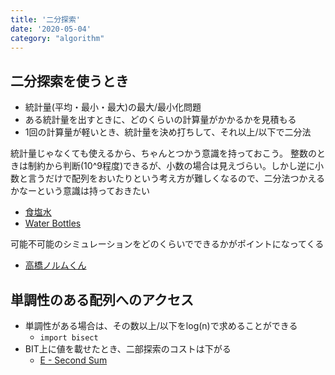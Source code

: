 ```yaml
---
title: '二分探索'
date: '2020-05-04'
category: "algorithm"
---
```



## 二分探索を使うとき
- 統計量(平均・最小・最大)の最大/最小化問題
- ある統計量を出すときに、どのくらいの計算量がかかるかを見積もる
- 1回の計算量が軽いとき、統計量を決め打ちして、それ以上/以下で二分法

統計量じゃなくても使えるから、ちゃんとつかう意識を持っておこう。
整数のときは制約から判断(10^9程度)できるが、小数の場合は見えづらい。しかし逆に小数と言うだけで配列をおいたりという考え方が難しくなるので、二分法つかえるかなーという意識は持っておきたい

- [食塩水](https://atcoder.jp/contests/abc034/tasks/abc034_d)
- [Water Bottles](https://atcoder.jp/contests/abc144/tasks/abc144_d)

可能不可能のシミュレーションをどのくらいでできるかがポイントになってくる

- [高橋ノルムくん](https://atcoder.jp/contests/arc049/tasks/arc049_b)


## 単調性のある配列へのアクセス
- 単調性がある場合は、その数以上/以下をlog(n)で求めることができる
    - `import bisect`
- BIT上に値を載せたとき、二部探索のコストは下がる
    - [E - Second Sum](https://atcoder.jp/contests/abc140/tasks/abc140_e)

